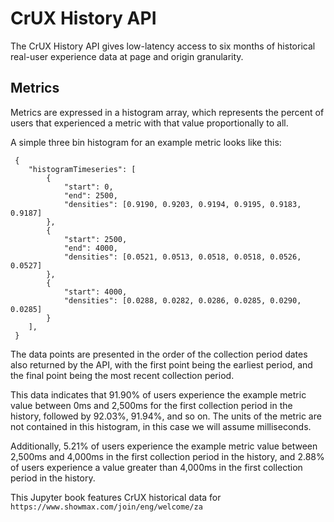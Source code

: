 # CrUX History API

The CrUX History API gives low-latency access to six months of historical real-user experience data at page and origin granularity.

## Metrics

Metrics are expressed in a histogram array, which represents the percent of users that experienced a metric with that value proportionally to all.

A simple three bin histogram for an example metric looks like this:

```
 {
    "histogramTimeseries": [
        {
            "start": 0,
            "end": 2500,
            "densities": [0.9190, 0.9203, 0.9194, 0.9195, 0.9183, 0.9187]
        },
        {
            "start": 2500,
            "end": 4000,
            "densities": [0.0521, 0.0513, 0.0518, 0.0518, 0.0526, 0.0527]
        },
        {
            "start": 4000,
            "densities": [0.0288, 0.0282, 0.0286, 0.0285, 0.0290, 0.0285]
        }
    ],
 }
```

The data points are presented in the order of the collection period dates also returned by the API, with the first point being the earliest period, and the final point being the most recent collection period.

This data indicates that 91.90% of users experience the example metric value between 0ms and 2,500ms for the first collection period in the history, followed by 92.03%, 91.94%, and so on. The units of the metric are not contained in this histogram, in this case we will assume milliseconds.

Additionally, 5.21% of users experience the example metric value between 2,500ms and 4,000ms in the first collection period in the history, and 2.88% of users experience a value greater than 4,000ms in the first collection period in the history.

This Jupyter book features CrUX historical data for `https://www.showmax.com/join/eng/welcome/za`

```{tableofcontents}
```
